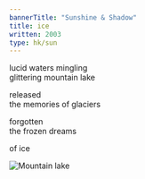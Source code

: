 ```yaml
---
bannerTitle: "Sunshine & Shadow" 
title: ice
written: 2003
type: hk/sun
---
```


lucid waters mingling  
glittering mountain lake

released  
the memories of glaciers

forgotten  
the frozen dreams

of ice

![Mountain lake](/images/bucket/melting-ice.jpg "Mountain lake")
